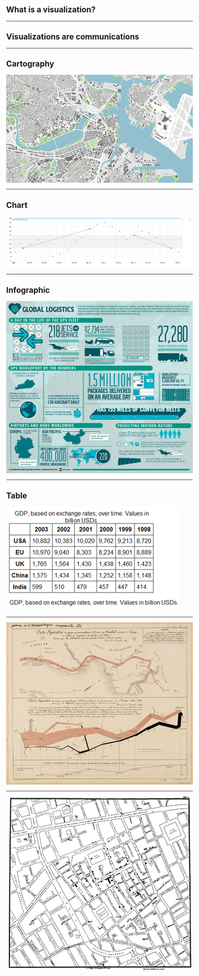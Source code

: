 <!-- .slide: data-background="img/esri-fed-summit-2017/bg-2.png" -->
## What is a visualization?

---

<!-- .slide: data-background="img/esri-fed-summit-2017/bg-2.png" -->
## Visualizations are communications
---

<!-- .slide: data-background="img/esri-fed-summit-2017/bg-2.png" -->
## Cartography

<img src="img/RadicalCartography.jpg" class="transparent" />

---

<!-- .slide: data-background="img/esri-fed-summit-2017/bg-2.png" -->
## Chart

<img src="img/chart.png" class="transparent" />

---

<!-- .slide: data-background="img/esri-fed-summit-2017/bg-2.png" -->
## Infographic

<img src="img/infographic.jpg" class="transparent" />

---

<!-- .slide: data-background="img/esri-fed-summit-2017/bg-2.png" -->
## Table

<img src="img/table.png" class="transparent" />

---

<!-- .slide: data-background="img/esri-fed-summit-2017/bg-2.png" -->
<img src="img/Charles-Joseph-Minard-Napoleons-March-1.jpeg" class="transparent" />

---

<!-- .slide: data-background="img/esri-fed-summit-2017/bg-2.png" -->
<img src="img/choleraMap.jpg" class="transparent" />
